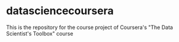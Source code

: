 # datasciencecoursera
This is the repository for the course project of Coursera's "The Data Scientist's Toolbox" course
